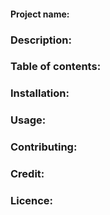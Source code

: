 #### Project name:

### Description:

### Table of contents:

### Installation:

### Usage:

### Contributing:

### Credit:

### Licence:

